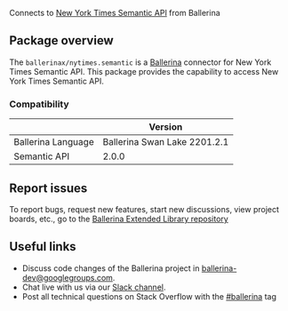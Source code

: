 Connects to [New York Times Semantic API](https://developer.nytimes.com/docs/semantic-api-product/1/overview) from Ballerina

## Package overview
The `ballerinax/nytimes.semantic` is a [Ballerina](https://ballerina.io/) connector for New York Times Semantic API.
This package provides the capability to access New York Times Semantic API.

### Compatibility
|                               | Version                         |
|-------------------------------|---------------------------------|
| Ballerina Language            | Ballerina Swan Lake 2201.2.1      | 
| Semantic API                  | 2.0.0                           |

## Report issues
To report bugs, request new features, start new discussions, view project boards, etc., go to the [Ballerina Extended Library repository](https://github.com/ballerina-platform/ballerina-extended-library)

## Useful links
- Discuss code changes of the Ballerina project in [ballerina-dev@googlegroups.com](mailto:ballerina-dev@googlegroups.com).
- Chat live with us via our [Slack channel](https://ballerina.io/community/slack/).
- Post all technical questions on Stack Overflow with the [#ballerina](https://stackoverflow.com/questions/tagged/ballerina) tag
